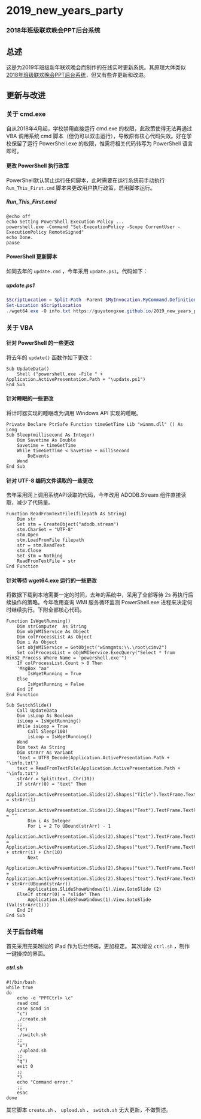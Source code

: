 # 2019_new_years_party

### 2018年班级联欢晚会PPT后台系统

## 总述

这是为2019年班级新年联欢晚会而制作的在线实时更新系统。其原理大体类似[2018年班级联欢晚会PPT后台系统](https://github.com/Guyutongxue/2018_new_year_party)，但又有些许更新和改进。

## 更新与改进

### 关于 cmd.exe

自从2018年4月起，学校禁用直接运行 cmd.exe 的权限，此政策使得无法再通过 VBA 调用系统 cmd 脚本（但仍可以双击运行），导致原有核心代码失效。好在学校保留了运行 PowerShell.exe 的权限，惟需将相关代码转写为 PowerShell 语言即可。

#### 更改 PowerShell 执行政策

PowerShell默认禁止运行任何脚本，此时需要在运行系统前手动执行 `Run_This_First.cmd` 脚本来更改用户执行政策，启用脚本运行。

##### Run_This_First.cmd

```BAT
@echo off
echo Setting PowerShell Execution Policy ...
powershell.exe -Command "Set-ExecutionPolicy -Scope CurrentUser -ExecutionPolicy RemoteSigned"
echo Done.
pause
```

#### PowerShell 更新脚本

如同去年的 `update.cmd` ，今年采用 `update.ps1`。代码如下：

##### update.ps1

```PowerShell
$ScriptLocation = Split-Path -Parent $MyInvocation.MyCommand.Definition
Set-Location $ScriptLocation
./wget64.exe -O info.txt https://guyutongxue.github.io/2019_new_years_party/info.txt
```

### 关于 VBA

#### 针对 PowerShell 的一些更改

将去年的 `update()` 函数作如下更改：

```VB
Sub UpdateData()
    Shell ("powershell.exe -File " + Application.ActivePresentation.Path + "\update.ps1")
End Sub
```

#### 针对睡眠的一些更改

将计时器实现的睡眠改为调用 Windows API 实现的睡眠。

```VB
Private Declare PtrSafe Function timeGetTime Lib "winmm.dll" () As Long
Sub Sleep(millisecond As Integer)
    Dim Savetime As Double
    Savetime = timeGetTime
    While timeGetTime < Savetime + millisecond
        DoEvents
    Wend
End Sub
```

#### 针对 UTF-8 编码文件读取的一些更改

去年采用网上调用系统API读取的代码，今年改用 ADODB.Stream 组件直接读取，减少了代码量。

```VB
Function ReadFromTextFile(filepath As String)
    Dim str
    Set stm = CreateObject("adodb.stream")
    stm.CharSet = "UTF-8"
    stm.Open
    stm.LoadFromFile filepath
    str = stm.ReadText
    stm.Close
    Set stm = Nothing
    ReadFromTextFile = str
End Function
```

#### 针对等待 wget64.exe 运行的一些更改

将数据下载到本地需要一定的时间，去年的系统中，采用了全部等待 2s 再执行后续操作的策略。今年改用查询 WMI 服务循环监测 PowerShell.exe 进程来决定何时继续执行。下附全部核心代码。

```VB
Function IsWgetRunning()
    Dim strComputer  As String
    Dim objWMIService As Object
    Dim colProcessList As Object
    Dim i As Object
    Set objWMIService = GetObject("winmgmts:\\.\root\cimv2")
    Set colProcessList = objWMIService.ExecQuery("Select * from Win32_Process Where Name = 'powershell.exe'")
    If colProcessList.Count > 0 Then
    'MsgBox "aa"
        IsWgetRunning = True
    Else
        IsWgetRunning = False
    End If
End Function

Sub SwitchSlide()
    Call UpdateData
    Dim isLoop As Boolean
    isLoop = IsWgetRunning()
    While isLoop = True
        Call Sleep(100)
        isLoop = IsWgetRunning()
    Wend
    Dim text As String
    Dim strArr As Variant
    'text = UTF8_Decode(Application.ActivePresentation.Path + "\info.txt")
    text = ReadFromTextFile(Application.ActivePresentation.Path + "\info.txt")
    strArr = Split(text, Chr(10))
    If strArr(0) = "text" Then
        Application.ActivePresentation.Slides(2).Shapes("Title").TextFrame.TextRange.text = strArr(1)
        Application.ActivePresentation.Slides(2).Shapes("Text").TextFrame.TextRange.text = ""
        Dim i As Integer
        For i = 2 To UBound(strArr) - 1
            Application.ActivePresentation.Slides(2).Shapes("text").TextFrame.TextRange.text = Application.ActivePresentation.Slides(2).Shapes("text").TextFrame.TextRange.text + strArr(i) + Chr(10)
        Next
        Application.ActivePresentation.Slides(2).Shapes("text").TextFrame.TextRange.text = Application.ActivePresentation.Slides(2).Shapes("text").TextFrame.TextRange.text + strArr(UBound(strArr))
        Application.SlideShowWindows(1).View.GotoSlide (2)
    ElseIf strArr(0) = "slide" Then
        Application.SlideShowWindows(1).View.GotoSlide (Val(strArr(1)))
    End If
End Sub

```
### 关于后台终端

首先采用完美越狱的 iPad 作为后台终端，更加稳定。
其次增设 `ctrl.sh` ，制作一键操控的界面。

##### ctrl.sh

```Shell
#!/bin/bash
while true
do
	echo -e "PPTCtrl> \c"
	read cmd
	case $cmd in
	"c")
	./create.sh
	;;
	"s")
	./switch.sh
	;;
	"u")
	./upload.sh
	;;
	"q")
	exit 0
	;;
	*)
	echo "Command error."
	;;
	esac
done

```
其它脚本 `create.sh` 、 `upload.sh` 、 `switch.sh` 无大更新，不做赘述。